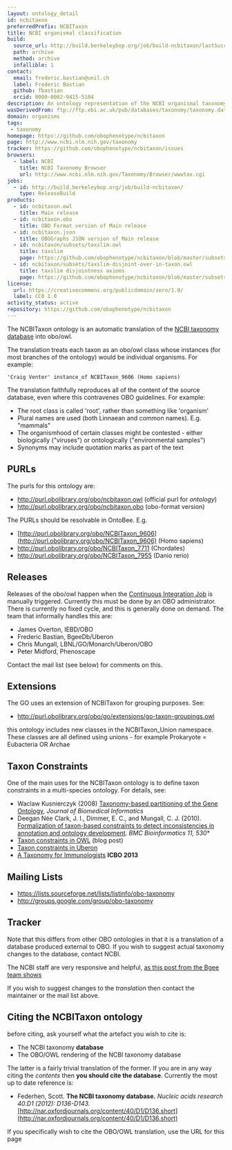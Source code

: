 ```yaml
---
layout: ontology_detail
id: ncbitaxon
preferredPrefix: NCBITaxon
title: NCBI organismal classification
build:
  source_url: http://build.berkeleybop.org/job/build-ncbitaxon/lastSuccessfulBuild/artifact/*zip*/archive.zip
  path: archive
  method: archive
  infallible: 1
contact:
  email: frederic.bastian@unil.ch
  label: Frederic Bastian
  github: fbastian
  orcid: 0000-0002-9415-5104
description: An ontology representation of the NCBI organismal taxonomy
wasDerivedFrom: ftp://ftp.ebi.ac.uk/pub/databases/taxonomy/taxonomy.dat
domain: organisms
tags:
 - taxonomy
homepage: https://github.com/obophenotype/ncbitaxon
page: http://www.ncbi.nlm.nih.gov/taxonomy
tracker: https://github.com/obophenotype/ncbitaxon/issues
browsers:
  - label: NCBI
    title: NCBI Taxonomy Browser
    url: http://www.ncbi.nlm.nih.gov/Taxonomy/Browser/wwwtax.cgi
jobs:
  - id: http://build.berkeleybop.org/job/build-ncbitaxon/
    type: ReleaseBuild
products:
  - id: ncbitaxon.owl
    title: Main release
  - id: ncbitaxon.obo
    title: OBO Format version of Main release
  - id: ncbitaxon.json
    title: OBOGraphs JSON version of Main release
  - id: ncbitaxon/subsets/taxslim.owl
    title: taxslim
    page: https://github.com/obophenotype/ncbitaxon/blob/master/subsets/README.md
  - id: ncbitaxon/subsets/taxslim-disjoint-over-in-taxon.owl
    title: taxslim disjointness axioms
    page: https://github.com/obophenotype/ncbitaxon/blob/master/subsets/README.md
license:
  url: https://creativecommons.org/publicdomain/zero/1.0/
  label: CC0 1.0
activity_status: active
repository: https://github.com/obophenotype/ncbitaxon
---
```


The NCBITaxon ontology is an automatic translation of the [NCBI taxonomy database](http://www.ncbi.nlm.nih.gov/taxonomy) into obo/owl.

The translation treats each taxon as an obo/owl class whose instances (for most branches of the ontology) would be individual organisms. For example:

    'Craig Venter' instance_of NCBITaxon_9606 (Homo sapiens)

The translation faithfully reproduces all of the content of the source database, even where this contravenes OBO guidelines. For example:

 * The root class is called 'root', rather than something like 'organism'
 * Plural names are used (both Linnaean and common names). E.g. "mammals"
 * The organismhood of certain classes might be contested - either biologically ("viruses") or ontologically ("environmental samples")
 * Synonyms may include quotation marks as part of the text

## PURLs

The purls for this ontology are:

 * http://purl.obolibrary.org/obo/ncbitaxon.owl (official purl for *ontology*)
 * http://purl.obolibrary.org/obo/ncbitaxon.obo (obo-format version)

The PURLs should be resolvable in OntoBee. E.g.

 * [http://purl.obolibrary.org/obo/NCBITaxon_9606](http://purl.obolibrary.org/obo/NCBITaxon_9606) (Homo sapiens)
 * http://purl.obolibrary.org/obo/NCBITaxon_7711 (Chordates)
 * http://purl.obolibrary.org/obo/NCBITaxon_7955 (Danio rerio)

## Releases

Releases of the obo/owl happen when the [Continuous Integration
Job](http://build.berkeleybop.org/job/build-ncbitaxon/) is manually
triggered. Currently this must be done by an OBO administrator. There
is currently no fixed cycle, and this is generally done on demand. The
team that informally handles this are:

 * James Overton, IEBD/OBO
 * Frederic Bastian, BgeeDb/Uberon
 * Chris Mungall, LBNL/GO/Monarch/Uberon/OBO
 * Peter Midford, Phenoscape

Contact the mail list (see below) for comments on this.

## Extensions

The GO uses an extension of NCBITaxon for grouping purposes. See:

* http://purl.obolibrary.org/obo/go/extensions/go-taxon-groupings.owl

this ontology includes new classes in the NCBITaxon_Union namespace. These classes are all defined using unions - for example Prokaryote = Eubacteria OR Archae

## Taxon Constraints

One of the main uses for the NCBITaxon ontology is to define taxon constraints in a multi-species ontology. For details, see:

 * Waclaw Kusnierczyk (2008) [Taxonomy-based partitioning of the Gene Ontology](https://doi.org/10.1016/j.jbi.2007.07.007), *Journal of Biomedical Informatics*
 * Deegan Née Clark, J. I., Dimmer, E. C., and Mungall, C. J. (2010). [Formalization of taxon-based constraints to detect inconsistencies in annotation and ontology development](http://www.biomedcentral.com/1471-2105/11/530). *BMC Bioinformatics 11, 530**
 * [Taxon constraints in OWL](http://douroucouli.wordpress.com/2012/04/24/taxon-constraints-in-owl) (blog post)
 * [Taxon constraints in Uberon](https://github.com/obophenotype/uberon/wiki/Taxon-constraints)
 * [A Taxonomy for Immunologists](http://ceur-ws.org/Vol-1060/icbo2013_submission_76.pdf) **ICBO 2013**

## Mailing Lists

 * https://lists.sourceforge.net/lists/listinfo/obo-taxonomy
 * http://groups.google.com/group/obo-taxonomy

## Tracker

Note that this differs from other OBO ontologies in that it is a
translation of a database produced external to OBO. If you wish to
suggest actual taxonomy changes to the database, contact NCBI.

The NCBI staff are very responsive and helpful, [as this post from the Bgee team shows](https://bgeedb.wordpress.com/2013/05/29/new-taxon-dipnotetrapodomorpha-in-ncbi-taxonomy/)

If you wish to suggest changes to the *translation* then contact the
maintainer or the mail list above.

## Citing the NCBITaxon ontology

before citing, ask yourself what the artefact you wish to cite is:

 * The NCBI taxonomy **database**
 * The OBO/OWL rendering of the NCBI taxonomy database

The latter is a fairly trivial translation of the former. If you are in any way citing the *contents* then **you should cite the database**. Currently the most up to date reference is:

 * Federhen, Scott. **The NCBI taxonomy database.** *Nucleic acids research 40.D1 (2012): D136-D143.* [http://nar.oxfordjournals.org/content/40/D1/D136.short](http://nar.oxfordjournals.org/content/40/D1/D136.short)

If you specifically wish to cite the OBO/OWL translation, use the URL for this page
